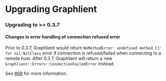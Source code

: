 Upgrading Graphlient
===========================

### Upgrading to >= 0.3.7

#### Changes in error handling of connection refused error

Prior to 0.3.7, Graphlient would return `NoMethodError: undefined method []' for nil:NilClass` error if connection is
refused/failed when connecting to a remote host. After 0.3.7, Graphlient will return a new 
`Graphlient::Errors::ConnectionFailedError` instead.

See [#68](https://github.com/ashkan18/graphlient/pull/68) for more information.
